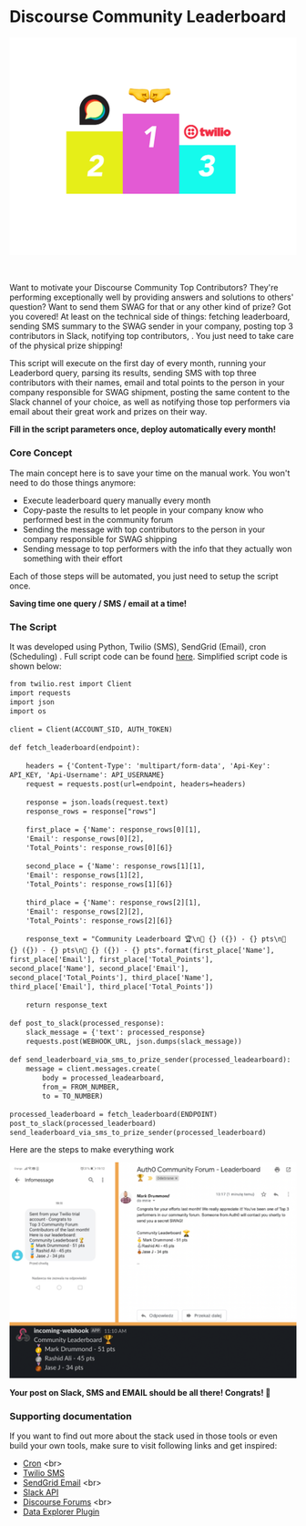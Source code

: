 # Discourse Community Leaderboard

![](/Assets/DiscourseLeaderboardCover.png)

<a href="https://www.discourse.org/"><img src="https://img.shields.io/badge/Discourse-Community-blueviolet" alt=""/></a>     <a href="https://www.discourse.org/plugins/data-explorer.html"><img src="https://img.shields.io/badge/Data-Explorer-blueviolet" alt=""/></a>   <a href="https://www.twilio.com/"><img src="https://img.shields.io/badge/Twilio-SMS-BLUEVIOLET" alt=""/></a>

Want to motivate your Discourse Community Top Contributors? They're performing exceptionally well by providing answers and solutions to others' question? Want to send them SWAG for that or any other kind of prize? Got you covered! At least on the technical side of things: fetching leaderboard, sending SMS summary to the SWAG sender in your company, posting top 3 contributors in Slack, notifying top contributors, . You just need to take care of the physical prize shipping!

This script will execute on the first day of every month, running your Leaderbord query, parsing its results, sending SMS with top three contributors with their names, email and total points to the person in your company responsible for SWAG shipment, posting the same content to the Slack channel of your choice, as well as notifying those top performers via email about their great work and prizes on their way.

**Fill in the script parameters once, deploy automatically every month!**

### Core Concept

The main concept here is to save your time on the manual work. You won't need to do those things anymore:

* Execute leaderboard query manually every month
* Copy-paste the results to let people in your company know who performed best in the community forum
* Sending the message with top contributors to the person in your company responsible for SWAG shipping
* Sending message to top performers with the info that they actually won something with their effort

Each of those steps will be automated, you just need to setup the script once.

**Saving time one query / SMS / email at a time!**

### The Script

It was developed using Python, Twilio (SMS), SendGrid (Email), cron (Scheduling) . Full script code can be found [here](https://github.com/konradsopala/discourse-community-leaderboard/blob/master/Script/leaderboard.py). Simplified script code is shown below:

```
from twilio.rest import Client
import requests
import json
import os

client = Client(ACCOUNT_SID, AUTH_TOKEN)

def fetch_leaderboard(endpoint):

	headers = {'Content-Type': 'multipart/form-data', 'Api-Key': API_KEY, 'Api-Username': API_USERNAME}
    request = requests.post(url=endpoint, headers=headers)

    response = json.loads(request.text)
    response_rows = response["rows"]

    first_place = {'Name': response_rows[0][1],
    'Email': response_rows[0][2],
    'Total_Points': response_rows[0][6]}

    second_place = {'Name': response_rows[1][1],
    'Email': response_rows[1][2],
    'Total_Points': response_rows[1][6]}

    third_place = {'Name': response_rows[2][1],
    'Email': response_rows[2][2],
    'Total_Points': response_rows[2][6]}

    response_text = "Community Leaderboard 🏆\n🥇 {} ({}) - {} pts\n🥈 {} ({}) - {} pts\n🥉 {} ({}) - {} pts".format(first_place['Name'], first_place['Email'], first_place['Total_Points'], second_place['Name'], second_place['Email'], second_place['Total_Points'], third_place['Name'], third_place['Email'], third_place['Total_Points'])

    return response_text

def post_to_slack(processed_response):
    slack_message = {'text': processed_response}
    requests.post(WEBHOOK_URL, json.dumps(slack_message))

def send_leaderboard_via_sms_to_prize_sender(processed_leadearboard):
    message = client.messages.create(
        body = processed_leadearboard,
        from_= FROM_NUMBER,
        to = TO_NUMBER)

processed_leaderboard = fetch_leaderboard(ENDPOINT)
post_to_slack(processed_leaderboard)
send_leaderboard_via_sms_to_prize_sender(processed_leaderboard)
```

Here are the steps to make everything work

![](/Assets/ScriptResults.png)

**Your post on Slack, SMS and EMAIL should be all there! Congrats! 🎉**

### Supporting documentation

If you want to find out more about the stack used in those tools or even build your own tools, make sure to visit following links and get inspired:

* [Cron]([https://en.wikipedia.org/wiki/Cron](https://en.wikipedia.org/wiki/Cron)) <br>
* [Twilio SMS](https://www.twilio.com/docs/sms/quickstart/python) <br>
* [SendGrid Email]([https://sendgrid.com/docs/for-developers/sending-email/v3-python-code-example/](https://sendgrid.com/docs/for-developers/sending-email/v3-python-code-example/)) <br>
* [Slack API](https://api.slack.com/) <br>
* [Discourse Forums]([https://www.discourse.org/](https://www.discourse.org/)) <br>
* [Data Explorer Plugin](https://meta.discourse.org/t/data-explorer-plugin/32566) <br>

